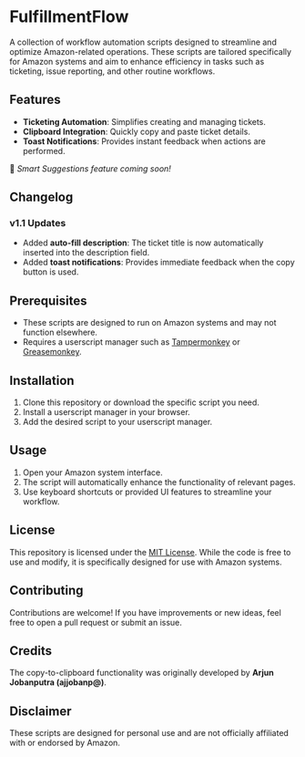 # FulfillmentFlow

A collection of workflow automation scripts designed to streamline and optimize Amazon-related operations. These scripts are tailored specifically for Amazon systems and aim to enhance efficiency in tasks such as ticketing, issue reporting, and other routine workflows.

## Features
- **Ticketing Automation**: Simplifies creating and managing tickets.
- **Clipboard Integration**: Quickly copy and paste ticket details.
- **Toast Notifications**: Provides instant feedback when actions are performed.

🚀 *Smart Suggestions feature coming soon!*

## Changelog
### v1.1 Updates
- Added **auto-fill description**: The ticket title is now automatically inserted into the description field.
- Added **toast notifications**: Provides immediate feedback when the copy button is used.

## Prerequisites
- These scripts are designed to run on Amazon systems and may not function elsewhere.
- Requires a userscript manager such as [Tampermonkey](https://www.tampermonkey.net/) or [Greasemonkey](https://addons.mozilla.org/en-US/firefox/addon/greasemonkey/).

## Installation
1. Clone this repository or download the specific script you need.
2. Install a userscript manager in your browser.
3. Add the desired script to your userscript manager.

## Usage
1. Open your Amazon system interface.
2. The script will automatically enhance the functionality of relevant pages.
3. Use keyboard shortcuts or provided UI features to streamline your workflow.

## License
This repository is licensed under the [MIT License](LICENSE). While the code is free to use and modify, it is specifically designed for use with Amazon systems.

## Contributing
Contributions are welcome! If you have improvements or new ideas, feel free to open a pull request or submit an issue.

## Credits
The copy-to-clipboard functionality was originally developed by **Arjun Jobanputra (ajjobanp@)**.

## Disclaimer
These scripts are designed for personal use and are not officially affiliated with or endorsed by Amazon.
